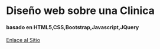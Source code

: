 # __Diseño web sobre una Clinica__
#### basado en HTML5,CSS,Bootstrap,Javascript,JQuery
[Enlace al Sitio](http://fundamento.hol.es)


